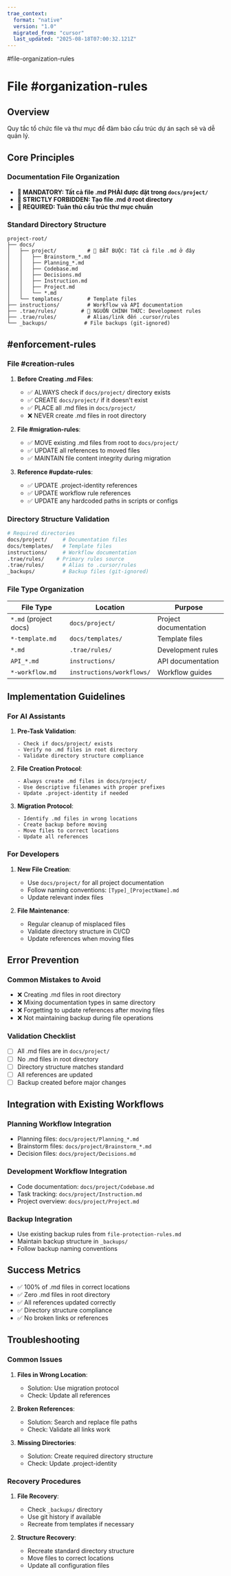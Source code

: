```yaml
---
trae_context:
  format: "native"
  version: "1.0"
  migrated_from: "cursor"
  last_updated: "2025-08-18T07:00:32.121Z"
---
```


#file-organization-rules
# File #organization-rules

## Overview

Quy tắc tổ chức file và thư mục để đảm bảo cấu trúc dự án sạch sẽ và dễ quản lý.

## Core Principles

### Documentation File Organization

- **🔴 MANDATORY: Tất cả file .md PHẢI được đặt trong `docs/project/`**
- **🚫 STRICTLY FORBIDDEN: Tạo file .md ở root directory**
- **📁 REQUIRED: Tuân thủ cấu trúc thư mục chuẩn**

### Standard Directory Structure

```
project-root/
├── docs/
│   ├── project/          # 🔴 BẮT BUỘC: Tất cả file .md ở đây
│   │   ├── Brainstorm_*.md
│   │   ├── Planning_*.md
│   │   ├── Codebase.md
│   │   ├── Decisions.md
│   │   ├── Instruction.md
│   │   ├── Project.md
│   │   └── *.md
│   └── templates/        # Template files
├── instructions/         # Workflow và API documentation
├── .trae/rules/        # 🔴 NGUỒN CHÍNH THỨC: Development rules
├── .trae/rules/          # Alias/link đến .cursor/rules
└── _backups/            # File backups (git-ignored)
```

## #enforcement-rules

### File #creation-rules

1. **Before Creating .md Files**:
   - ✅ ALWAYS check if `docs/project/` directory exists
   - ✅ CREATE `docs/project/` if it doesn't exist
   - ✅ PLACE all .md files in `docs/project/`
   - ❌ NEVER create .md files in root directory

2. **File #migration-rules**:
   - ✅ MOVE existing .md files from root to `docs/project/`
   - ✅ UPDATE all references to moved files
   - ✅ MAINTAIN file content integrity during migration

3. **Reference #update-rules**:
   - ✅ UPDATE .project-identity references
   - ✅ UPDATE workflow rule references
   - ✅ UPDATE any hardcoded paths in scripts or configs

### Directory Structure Validation

```bash
# Required directories
docs/project/     # Documentation files
docs/templates/   # Template files
instructions/     # Workflow documentation
.trae/rules/    # Primary rules source
.trae/rules/      # Alias to .cursor/rules
_backups/         # Backup files (git-ignored)
```

### File Type Organization

| File Type | Location | Purpose |
|-----------|----------|----------|
| `*.md` (project docs) | `docs/project/` | Project documentation |
| `*-template.md` | `docs/templates/` | Template files |
| `*.md` | `.trae/rules/` | Development rules |
| `API_*.md` | `instructions/` | API documentation |
| `*-workflow.md` | `instructions/workflows/` | Workflow guides |

## Implementation Guidelines

### For AI Assistants

1. **Pre-Task Validation**:
   ```
   - Check if docs/project/ exists
   - Verify no .md files in root directory
   - Validate directory structure compliance
   ```

2. **File Creation Protocol**:
   ```
   - Always create .md files in docs/project/
   - Use descriptive filenames with proper prefixes
   - Update .project-identity if needed
   ```

3. **Migration Protocol**:
   ```
   - Identify .md files in wrong locations
   - Create backup before moving
   - Move files to correct locations
   - Update all references
   ```

### For Developers

1. **New File Creation**:
   - Use `docs/project/` for all project documentation
   - Follow naming conventions: `[Type]_[ProjectName].md`
   - Update relevant index files

2. **File Maintenance**:
   - Regular cleanup of misplaced files
   - Validate directory structure in CI/CD
   - Update references when moving files

## Error Prevention

### Common Mistakes to Avoid

- ❌ Creating .md files in root directory
- ❌ Mixing documentation types in same directory
- ❌ Forgetting to update references after moving files
- ❌ Not maintaining backup during file operations

### Validation Checklist

- [ ] All .md files are in `docs/project/`
- [ ] No .md files in root directory
- [ ] Directory structure matches standard
- [ ] All references are updated
- [ ] Backup created before major changes

## Integration with Existing Workflows

### Planning Workflow Integration

- Planning files: `docs/project/Planning_*.md`
- Brainstorm files: `docs/project/Brainstorm_*.md`
- Decision files: `docs/project/Decisions.md`

### Development Workflow Integration

- Code documentation: `docs/project/Codebase.md`
- Task tracking: `docs/project/Instruction.md`
- Project overview: `docs/project/Project.md`

### Backup Integration

- Use existing backup rules from `file-protection-rules.md`
- Maintain backup structure in `_backups/`
- Follow backup naming conventions

## Success Metrics

- ✅ 100% of .md files in correct locations
- ✅ Zero .md files in root directory
- ✅ All references updated correctly
- ✅ Directory structure compliance
- ✅ No broken links or references

## Troubleshooting

### Common Issues

1. **Files in Wrong Location**:
   - Solution: Use migration protocol
   - Check: Update all references

2. **Broken References**:
   - Solution: Search and replace file paths
   - Check: Validate all links work

3. **Missing Directories**:
   - Solution: Create required directory structure
   - Check: Update .project-identity

### Recovery Procedures

1. **File Recovery**:
   - Check `_backups/` directory
   - Use git history if available
   - Recreate from templates if necessary

2. **Structure Recovery**:
   - Recreate standard directory structure
   - Move files to correct locations
   - Update all configuration files